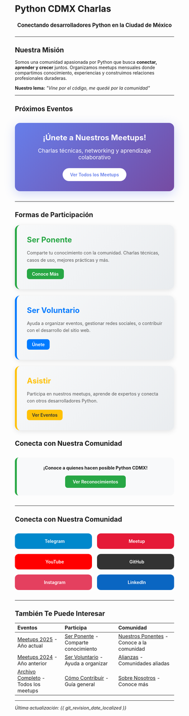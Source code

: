 # Python CDMX Charlas <i class="fas fa-python"></i>

<div align="center" style="font-size: 1.2em; margin: 1.5em 0;">
  <b>Conectando desarrolladores Python en la Ciudad de México</b>
</div>

---

## <i class="fas fa-heart"></i> Nuestra Misión

Somos una comunidad apasionada por Python que busca **conectar, aprender y crecer** juntos. Organizamos meetups mensuales donde compartimos conocimiento, experiencias y construimos relaciones profesionales duraderas.

**Nuestro lema:** *"Vine por el código, me quedé por la comunidad"*

---

## <i class="fas fa-calendar"></i> Próximos Eventos

<div class="upcoming-events" style="background: linear-gradient(135deg, #667eea 0%, #764ba2 100%); color: white; padding: 2rem; border-radius: 16px; margin: 2rem 0; text-align: center; box-shadow: 0 8px 32px rgba(102, 126, 234, 0.3);">
  <h3 style="margin: 0 0 1rem 0; font-size: 1.5rem;"><i class="fas fa-microphone"></i> ¡Únete a Nuestros Meetups!</h3>
  <p style="margin: 0 0 1.5rem 0; font-size: 1.1rem;">Charlas técnicas, networking y aprendizaje colaborativo</p>
  <a href="/meetups/" style="background: white; color: #667eea; padding: 0.75rem 1.5rem; border-radius: 25px; text-decoration: none; font-weight: 600; display: inline-block; transition: all 0.3s ease;"><i class="fas fa-calendar"></i> Ver Todos los Meetups</a>
</div>

---

## <i class="fas fa-users"></i> Formas de Participación
<div class="participation-grid" style="display: grid; grid-template-columns: repeat(auto-fit, minmax(300px, 1fr)); gap: 20px; margin: 20px 0;">

  <div class="participation-card" style="background: linear-gradient(135deg, #f8f9fa 0%, #e9ecef 100%); padding: 2rem; border-radius: 16px; border-left: 6px solid #28a745; box-shadow: 0 4px 16px rgba(0,0,0,0.1);">
  <h3 style="margin: 0 0 1rem 0; color: #28a745; font-size: 1.5rem;"><i class="fas fa-microphone"></i> Ser Ponente</h3>
  <p style="margin: 0 0 1rem 0; line-height: 1.6; color: #555;">Comparte tu conocimiento con la comunidad. Charlas técnicas, casos de uso, mejores prácticas y más.</p>
  <a href="/comunidad/ponentes/" style="background: #28a745; color: white; padding: 0.5rem 1rem; border-radius: 8px; text-decoration: none; font-weight: 600; display: inline-block;">Conoce Más</a>
</div>

<div class="participation-card" style="background: linear-gradient(135deg, #f8f9fa 0%, #e9ecef 100%); padding: 2rem; border-radius: 16px; border-left: 6px solid #007bff; box-shadow: 0 4px 16px rgba(0,0,0,0.1);">
  <h3 style="margin: 0 0 1rem 0; color: #007bff; font-size: 1.5rem;"><i class="fas fa-hands-helping"></i> Ser Voluntario</h3>
  <p style="margin: 0 0 1rem 0; line-height: 1.6; color: #555;">Ayuda a organizar eventos, gestionar redes sociales, o contribuir con el desarrollo del sitio web.</p>
  <a href="/comunidad/voluntarios/" style="background: #007bff; color: white; padding: 0.5rem 1rem; border-radius: 8px; text-decoration: none; font-weight: 600; display: inline-block;">Únete</a>
</div>

<div class="participation-card" style="background: linear-gradient(135deg, #f8f9fa 0%, #e9ecef 100%); padding: 2rem; border-radius: 16px; border-left: 6px solid #ffc107; box-shadow: 0 4px 16px rgba(0,0,0,0.1);">
  <h3 style="margin: 0 0 1rem 0; color: #ffc107; font-size: 1.5rem;"><i class="fas fa-users"></i> Asistir</h3>
  <p style="margin: 0 0 1rem 0; line-height: 1.6; color: #555;">Participa en nuestros meetups, aprende de expertos y conecta con otros desarrolladores Python.</p>
  <a href="/meetups/" style="background: #ffc107; color: #333; padding: 0.5rem 1rem; border-radius: 8px; text-decoration: none; font-weight: 600; display: inline-block;">Ver Eventos</a>
</div>

</div>

## <i class="fas fa-link"></i> Conecta con Nuestra Comunidad

<div style="background: #f8f9fa; border-left: 6px solid #28a745; border-radius: 12px; padding: 1.5rem; margin: 2rem 0; text-align: center;">
  <b>¡Conoce a quienes hacen posible Python CDMX!</b><br>
  <a href="/comunidad/reconocimientos/" style="background: #28a745; color: white; padding: 0.7rem 1.5rem; border-radius: 8px; text-decoration: none; font-weight: 600; margin-top: 1rem; display: inline-block;">
    Ver Reconocimientos
  </a>
</div>

---

## <i class="fas fa-link"></i> Conecta con Nuestra Comunidad

<div class="community-links" style="display: grid; grid-template-columns: repeat(auto-fit, minmax(200px, 1fr)); gap: 1rem; margin: 2rem 0;">
    <a href="https://t.me/PythonCDMX" target="_blank" rel="noopener noreferrer" style="background: #0088cc; color: white; padding: 1rem; border-radius: 12px; text-decoration: none; text-align: center; font-weight: 600; transition: all 0.3s ease; display: flex; align-items: center; justify-content: center; gap: 0.5rem;">
        <i class="fab fa-telegram"></i> Telegram
    </a>
    <a href="https://www.meetup.com/python-mexico" target="_blank" rel="noopener noreferrer" style="background: #e51937; color: white; padding: 1rem; border-radius: 12px; text-decoration: none; text-align: center; font-weight: 600; transition: all 0.3s ease; display: flex; align-items: center; justify-content: center; gap: 0.5rem;">
        <i class="fab fa-meetup"></i> Meetup
    </a>
    <a href="https://www.youtube.com/@PythonMexico" target="_blank" rel="noopener noreferrer" style="background: #ff0000; color: white; padding: 1rem; border-radius: 12px; text-decoration: none; text-align: center; font-weight: 600; transition: all 0.3s ease; display: flex; align-items: center; justify-content: center; gap: 0.5rem;">
        <i class="fab fa-youtube"></i> YouTube
    </a>
    <a href="https://github.com/PythonMexico/pythonCDMX" target="_blank" rel="noopener noreferrer" style="background: #333; color: white; padding: 1rem; border-radius: 12px; text-decoration: none; text-align: center; font-weight: 600; transition: all 0.3s ease; display: flex; align-items: center; justify-content: center; gap: 0.5rem;">
        <i class="fab fa-github"></i> GitHub
    </a>
    <a href="https://www.instagram.com/pythoncdmx/" target="_blank" rel="noopener noreferrer" style="background: #E4405F; color: white; padding: 1rem; border-radius: 12px; text-decoration: none; text-align: center; font-weight: 600; transition: all 0.3s ease; display: flex; align-items: center; justify-content: center; gap: 0.5rem;">
        <i class="fab fa-instagram"></i> Instagram
    </a>
    <a href="https://www.linkedin.com/groups/13126454/" target="_blank" rel="noopener noreferrer" style="background: #0A66C2; color: white; padding: 1rem; border-radius: 12px; text-decoration: none; text-align: center; font-weight: 600; transition: all 0.3s ease; display: flex; align-items: center; justify-content: center; gap: 0.5rem;">
        <i class="fab fa-linkedin"></i> LinkedIn
    </a>
</div>

---

## <i class="fas fa-star"></i> También Te Puede Interesar

| <i class="fas fa-calendar"></i> **Eventos** | <i class="fas fa-microphone"></i> **Participa** | <i class="fas fa-users"></i> **Comunidad** |
|:---|:---|:---|
| [Meetups 2025](/meetups/2025/) - Año actual | [Ser Ponente](/comunidad/ponentes) - Comparte conocimiento | [Nuestros Ponentes](/comunidad/ponentes) - Conoce a la comunidad |
| [Meetups 2024](/meetups/2024/) - Año anterior | [Ser Voluntario](/comunidad/voluntarios) - Ayuda a organizar | [Alianzas](/comunidad/alianzas) - Comunidades aliadas |
| [Archivo Completo](/meetups/) - Todos los meetups | [Cómo Contribuir](/comunidad/como-contribuir) - Guía general | [Sobre Nosotros](/about) - Conoce más |

---

*<i class="fas fa-clock"></i> Última actualización: {{ git_revision_date_localized }}*
